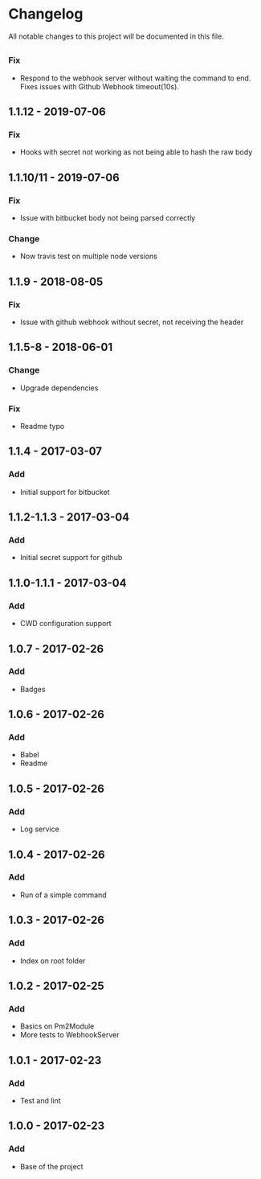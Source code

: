 # Changelog
All notable changes to this project will be documented in this file.

## 
### Fix
- Respond to the webhook server without waiting the command to end. Fixes issues with Github Webhook timeout(10s).

## 1.1.12 - 2019-07-06
### Fix
- Hooks with secret not working as not being able to hash the raw body

## 1.1.10/11 - 2019-07-06
### Fix
- Issue with bitbucket body not being parsed correctly

### Change
- Now travis test on multiple node versions

## 1.1.9 - 2018-08-05
### Fix
- Issue with github webhook without secret, not receiving the header

## 1.1.5-8 - 2018-06-01
### Change
- Upgrade dependencies

### Fix
- Readme typo

## 1.1.4 - 2017-03-07
### Add
- Initial support for bitbucket

## 1.1.2-1.1.3 - 2017-03-04
### Add
- Initial secret support for github

## 1.1.0-1.1.1 - 2017-03-04
### Add
- CWD configuration support

## 1.0.7 - 2017-02-26
### Add
- Badges

## 1.0.6 - 2017-02-26
### Add
- Babel
- Readme

## 1.0.5 - 2017-02-26
### Add
- Log service

## 1.0.4 - 2017-02-26
### Add
- Run of a simple command

## 1.0.3 - 2017-02-26
### Add
- Index on root folder

## 1.0.2 - 2017-02-25
### Add
- Basics on Pm2Module
- More tests to WebhookServer

## 1.0.1 - 2017-02-23
### Add
- Test and lint

## 1.0.0 - 2017-02-23
### Add
- Base of the project
